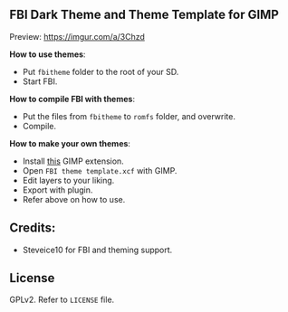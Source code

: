 ## FBI Dark Theme and Theme Template for GIMP

Preview: https://imgur.com/a/3Chzd

**How to use themes**:
- Put `fbitheme` folder to the root of your SD.
- Start FBI.

**How to compile FBI with themes**:
- Put the files from `fbitheme` to `romfs` folder, and overwrite.
- Compile.

**How to make your own themes**:
- Install [this](http://registry.gimp.org/node/28268) GIMP extension.
- Open `FBI theme template.xcf` with GIMP.
- Edit layers to your liking.
- Export with plugin.
- Refer above on how to use.

## Credits:
- Steveice10 for FBI and theming support.

## License
GPLv2. Refer to `LICENSE` file.